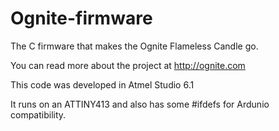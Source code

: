 Ognite-firmware
===============

The C firmware that makes the Ognite Flameless Candle go.

You can read more about the project at http://ognite.com

This code was developed in Atmel Studio 6.1

It runs on an ATTINY413 and also has some #ifdefs for Ardunio compatibility.
